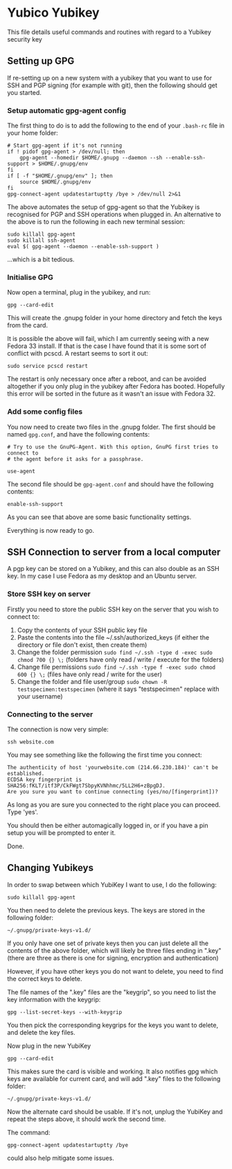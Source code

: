# Yubico Yubikey

This file details useful commands and routines with regard to a Yubikey security key

## Setting up GPG

If re-setting up on a new system with a yubikey that you want to use for SSH and PGP signing (for example with git), then the following
should get you started.

### Setup automatic gpg-agent config

The first thing to do is to add the following to the end of your ```.bash-rc``` file in your home folder:

	# Start gpg-agent if it's not running
	if ! pidof gpg-agent > /dev/null; then
	    gpg-agent --homedir $HOME/.gnupg --daemon --sh --enable-ssh-support > $HOME/.gnupg/env
	fi
	if [ -f "$HOME/.gnupg/env" ]; then
	    source $HOME/.gnupg/env
	fi
	gpg-connect-agent updatestartuptty /bye > /dev/null 2>&1

The above automates the setup of gpg-agent so that the Yubikey is recognised for PGP and SSH operations when plugged in. An alternative
to the above is to run the following in each new terminal session:

	sudo killall gpg-agent
	sudo killall ssh-agent
	eval $( gpg-agent --daemon --enable-ssh-support )

...which is a bit tedious.

### Initialise GPG

Now open a terminal, plug in the yubikey, and run:

	gpg --card-edit

This will create the .gnupg folder in your home directory and fetch the keys from the card.

It is possible the above will fail, which I am currently seeing with a new Fedora 33 install. If that is the case I have found that it
is some sort of conflict with pcscd. A restart seems to sort it out:

	sudo service pcscd restart

The restart is only necessary once after a reboot, and can be avoided altogether if you only plug in the yubikey after Fedora has booted.
Hopefully this error will be sorted in the future as it wasn't an issue with Fedora 32.

### Add some config files

You now need to create two files in the .gnupg folder. The first should be named ```gpg.conf```, and have the following contents:

	# Try to use the GnuPG-Agent. With this option, GnuPG first tries to connect to
	# the agent before it asks for a passphrase.

	use-agent

The second file should be ```gpg-agent.conf``` and should have the following contents:

	enable-ssh-support

As you can see that above are some basic functionality settings.

Everything is now ready to go.

## SSH Connection to server from a local computer

A pgp key can be stored on a Yubikey, and this can also double as an SSH key. In my case I use Fedora as my desktop and an Ubuntu server.

### Store SSH key on server

Firstly you need to store the public SSH key on the server that you wish to connect to:

1. Copy the contents of your SSH public key file
2. Paste the contents into the file ~/.ssh/authorized_keys (if either the directory or file don't exist, then create them)
3. Change the folder permission ```sudo find ~/.ssh -type d -exec sudo chmod 700 {} \;``` (folders have only read / write / execute for the folders)
4. Change file permissions ```sudo find ~/.ssh -type f -exec sudo chmod 600 {} \;``` (files have only read / write for the user)
5. Change the folder and file user/group ```sudo chown -R testspecimen:testspecimen``` (where it says "testspecimen" replace with your username)

### Connecting to the server

The connection is now very simple:

	ssh website.com

You may see something like the following the first time you connect:

	The authenticity of host 'yourwebsite.com (214.66.230.184)' can't be established.
	ECDSA key fingerprint is SHA256:fKLT/itf3P/CkFWgt7SbpyKVNhhmc/5LL2H6+zBpgDJ.
	Are you sure you want to continue connecting (yes/no/[fingerprint])?

As long as you are sure you connected to the right place you can proceed. Type 'yes'.

You should then be either automagically logged in, or if you have a pin setup you will be prompted to enter it.

Done. 


## Changing Yubikeys

In order to swap between which YubiKey I want to use, I do the following:

	sudo killall gpg-agent

You then need to delete the previous keys. The keys are stored in the following folder: 

	~/.gnupg/private-keys-v1.d/

If you only have one set of private keys then you can just delete all the contents of the above folder, which will
likely be three files ending in ".key" (there are three as there is one for signing, encryption and authentication)
	
However, if you have other keys you do not want to delete, you need to find the correct keys to delete. 

The file names of the ".key" files are the "keygrip", so you need to list the key information with the keygrip:

	gpg --list-secret-keys --with-keygrip

You then pick the corresponding keygrips for the keys you want to delete, and delete the key files.

Now plug in the new YubiKey

	gpg --card-edit

This makes sure the card is visible and working. It also notifies gpg which keys are available for current card, and will add ".key"
files to the following folder:

	~/.gnupg/private-keys-v1.d/

Now the alternate card should be usable. If it's not, unplug the YubiKey and repeat the steps above, it should work the second time.

The command:

	gpg-connect-agent updatestartuptty /bye

could also help mitigate some issues.